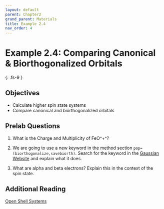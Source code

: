 ```yaml
---
layout: default
parent: Chapter2
grand_parent: Materials
title: Example 2.4
nav_order: 4
---
```


# Example 2.4: Comparing Canonical & Biorthogonalized Orbitals
{: .fs-9 }

## Objectives
- Calculate higher spin state systems
- Compare canonical and biorthogonalized orbitals

## Prelab Questions

1. What is the Charge and Multiplicity of FeO^+^?

2. We are going to use a new keyword in the method section `pop=(biorthogonalize,savebiorth)`. Search for the keyword in the [Gaussian Website](https://gaussian.com/population/) and explain what it does.

3. What are alpha and beta electrons? Explain this in the context of the spin state.

## Additional Reading

[Open Shell Systems](https://www.schulz.chemie.uni-rostock.de/storages/uni-rostock/Alle_MNF/Chemie_Schulz/Computerchemie_2/closed.html)
